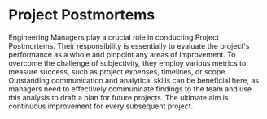 # Project Postmortems

Engineering Managers play a crucial role in conducting Project Postmortems. Their responsibility is essentially to evaluate the project's performance as a whole and pinpoint any areas of improvement. To overcome the challenge of subjectivity, they employ various metrics to measure success, such as project expenses, timelines, or scope. Outstanding communication and analytical skills can be beneficial here, as managers need to effectively communicate findings to the team and use this analysis to draft a plan for future projects. The ultimate aim is continuous improvement for every subsequent project.